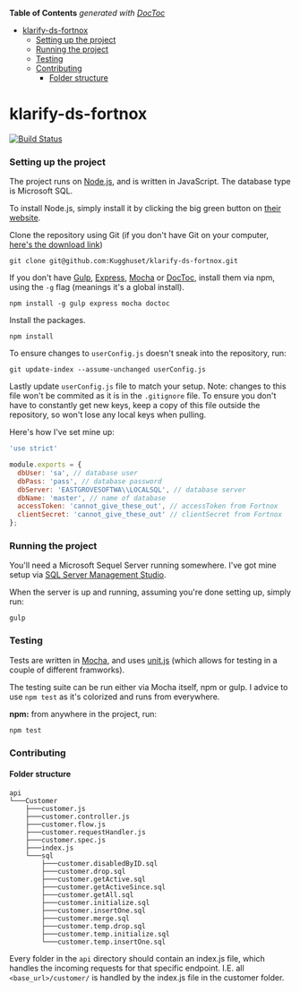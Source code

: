 <!-- START doctoc generated TOC please keep comment here to allow auto update -->
<!-- DON'T EDIT THIS SECTION, INSTEAD RE-RUN doctoc TO UPDATE -->
**Table of Contents**  *generated with [DocToc](https://github.com/thlorenz/doctoc)*

- [klarify-ds-fortnox](#klarify-ds-fortnox)
    - [Setting up the project](#setting-up-the-project)
    - [Running the project](#running-the-project)
    - [Testing](#testing)
    - [Contributing](#contributing)
      - [Folder structure](#folder-structure)

<!-- END doctoc generated TOC please keep comment here to allow auto update -->

# klarify-ds-fortnox 

[![Build Status](https://travis-ci.org/Kugghuset/klarify-ds-fortnox.svg)](https://travis-ci.org/Kugghuset/klarify-ds-fortnox)

### Setting up the project

The project runs on [Node.js](https://nodejs.org/en/), and is written in JavaScript. The database type is Microsoft SQL.

To install Node.js, simply install it by clicking the big green button on [their website](https://nodejs.org/en/).

Clone the repository using Git (if you don't have Git on your computer, [here's the download link](https://git-scm.com/download))

```
git clone git@github.com:Kugghuset/klarify-ds-fortnox.git
```

If you don't have [Gulp](http://gulpjs.com/), [Express](http://expressjs.com/), [Mocha](http://mochajs.org/) or [DocToc](https://github.com/thlorenz/doctoc), install them via npm, using the `-g` flag (meanings it's a global install).

```
npm install -g gulp express mocha doctoc
```

Install the packages.

```
npm install
```

To ensure changes to `userConfig.js` doesn't sneak into the repository, run: 

```
git update-index --assume-unchanged userConfig.js
```

Lastly update `userConfig.js` file to match your setup.
Note: changes to this file won't be commited as it is in the `.gitignore` file. To ensure you don't have to constantly get new keys, keep a copy of this file outside the repository, so won't lose any local keys when pulling.

Here's how I've set mine up:

```javascript
'use strict'

module.exports = {
  dbUser: 'sa', // database user
  dbPass: 'pass', // database password
  dbServer: 'EASTGROVESOFTWA\\LOCALSQL', // database server
  dbName: 'master', // name of database
  accessToken: 'cannot_give_these_out', // accessToken from Fortnox
  clientSecret: 'cannot_give_these_out' // clientSecret from Fortnox
};
```


### Running the project

You'll need a Microsoft Sequel Server running somewhere. I've got mine setup via [SQL Server Management Studio](https://msdn.microsoft.com/library/mt238290.aspx).

When the server is up and running, assuming you're done setting up, simply run:

```
gulp
```

### Testing

Tests are written in [Mocha](http://mochajs.org/), and uses [unit.js](http://unitjs.com/) (which allows for testing in a couple of different framworks).

The testing suite can be run either via Mocha itself, npm or gulp. I advice to use `npm test` as it's colorized and runs from everywhere.

**npm:** from anywhere in the project, run:
```
npm test
```

### Contributing

#### Folder structure

```
api
└───Customer
    ├───customer.js
    ├───customer.controller.js
    ├───customer.flow.js
    ├───customer.requestHandler.js
    ├───customer.spec.js
    ├───index.js
    └───sql
        ├───customer.disabledByID.sql
        ├───customer.drop.sql
        ├───customer.getActive.sql
        ├───customer.getActiveSince.sql
        ├───customer.getAll.sql
        ├───customer.initialize.sql
        ├───customer.insertOne.sql
        ├───customer.merge.sql
        ├───customer.temp.drop.sql
        ├───customer.temp.initialize.sql
        └───customer.temp.insertOne.sql
```

Every folder in the `api` directory should contain an index.js file, which handles the incoming requests for that specific endpoint. I.E. all `<base_url>/customer/` is handled by the index.js file in the customer folder.
